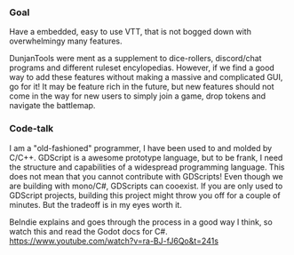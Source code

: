 ### Goal

Have a embedded, easy to use VTT, that is not bogged down with overwhelmingy many features.

DunjanTools were ment as a supplement to dice-rollers, discord/chat programs and different ruleset encylopedias. However, if we find a good way to add these features without making a massive and complicated GUI, go for it! It may be feature rich in the future, but new features should not come in the way for new users to simply join a game, drop tokens and navigate the battlemap.

### Code-talk

I am a "old-fashioned" programmer, I have been used to and molded by C/C++. GDScript is a awesome prototype language, but to be frank, I need the structure and capabilities of a widespread programming language. This does not mean that you cannot contribute with GDScripts! Even though we are building with mono/C#, GDScripts can cooexist. If you are only used to GDScript projects, building this project might throw you off for a couple of minutes. But the tradeoff is in my eyes worth it.

BeIndie explains and goes through the process in a good way I think, so watch this and read the Godot docs for C#. https://www.youtube.com/watch?v=ra-BJ-fJ6Qo&t=241s
